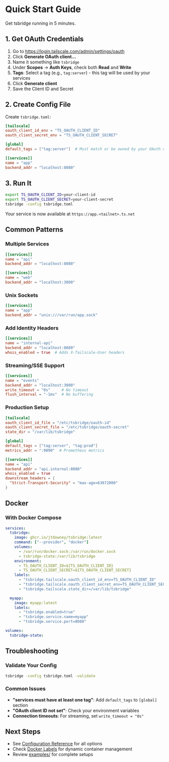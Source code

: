 # Quick Start Guide

Get tsbridge running in 5 minutes.

## 1. Get OAuth Credentials

1. Go to https://login.tailscale.com/admin/settings/oauth
2. Click **Generate OAuth client...**
3. Name it something like `tsbridge`
4. Under **Scopes** → **Auth Keys**, check both **Read** and **Write**
5. **Tags**: Select a tag (e.g., `tag:server`) - this tag will be used by your services
6. Click **Generate client**
7. Save the Client ID and Secret

## 2. Create Config File

Create `tsbridge.toml`:

```toml
[tailscale]
oauth_client_id_env = "TS_OAUTH_CLIENT_ID"
oauth_client_secret_env = "TS_OAUTH_CLIENT_SECRET"

[global]
default_tags = ["tag:server"]  # Must match or be owned by your OAuth client's tag

[[services]]
name = "app"
backend_addr = "localhost:8080"
```

## 3. Run It

```bash
export TS_OAUTH_CLIENT_ID=your-client-id
export TS_OAUTH_CLIENT_SECRET=your-client-secret
tsbridge -config tsbridge.toml
```

Your service is now available at `https://app.<tailnet>.ts.net`

## Common Patterns

### Multiple Services

```toml
[[services]]
name = "api"
backend_addr = "localhost:8080"

[[services]]
name = "web"
backend_addr = "localhost:3000"
```

### Unix Sockets

```toml
[[services]]
name = "app"
backend_addr = "unix:///var/run/app.sock"
```

### Add Identity Headers

```toml
[[services]]
name = "internal-api"
backend_addr = "localhost:8080"
whois_enabled = true  # Adds X-Tailscale-User headers
```

### Streaming/SSE Support

```toml
[[services]]
name = "events"
backend_addr = "localhost:3000"
write_timeout = "0s"     # No timeout
flush_interval = "-1ms"  # No buffering
```

### Production Setup

```toml
[tailscale]
oauth_client_id_file = "/etc/tsbridge/oauth-id"
oauth_client_secret_file = "/etc/tsbridge/oauth-secret"
state_dir = "/var/lib/tsbridge"

[global]
default_tags = ["tag:server", "tag:prod"]
metrics_addr = ":9090"  # Prometheus metrics

[[services]]
name = "api"
backend_addr = "api.internal:8080"
whois_enabled = true
downstream_headers = {
  "Strict-Transport-Security" = "max-age=63072000"
}
```

## Docker

### With Docker Compose

```yaml
services:
  tsbridge:
    image: ghcr.io/jtdowney/tsbridge:latest
    command: ["--provider", "docker"]
    volumes:
      - /var/run/docker.sock:/var/run/docker.sock
      - tsbridge-state:/var/lib/tsbridge
    environment:
      - TS_OAUTH_CLIENT_ID=${TS_OAUTH_CLIENT_ID}
      - TS_OAUTH_CLIENT_SECRET=${TS_OAUTH_CLIENT_SECRET}
    labels:
      - "tsbridge.tailscale.oauth_client_id_env=TS_OAUTH_CLIENT_ID"
      - "tsbridge.tailscale.oauth_client_secret_env=TS_OAUTH_CLIENT_SECRET"
      - "tsbridge.tailscale.state_dir=/var/lib/tsbridge"

  myapp:
    image: myapp:latest
    labels:
      - "tsbridge.enabled=true"
      - "tsbridge.service.name=myapp"
      - "tsbridge.service.port=8080"

volumes:
  tsbridge-state:
```

## Troubleshooting

### Validate Your Config

```bash
tsbridge -config tsbridge.toml -validate
```

### Common Issues

- **"services must have at least one tag"**: Add `default_tags` to `[global]` section
- **"OAuth client ID not set"**: Check your environment variables
- **Connection timeouts**: For streaming, set `write_timeout = "0s"`

## Next Steps

- See [Configuration Reference](configuration-reference.md) for all options
- Check [Docker Labels](docker-labels.md) for dynamic container management
- Review [examples/](../example/) for complete setups